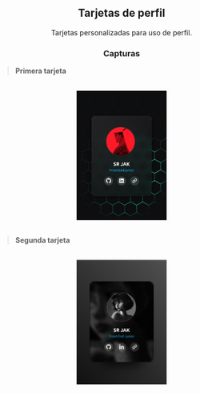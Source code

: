<h2 align="center">Tarjetas de perfil</h2>
<p align="center">
 Tarjetas personalizadas para uso de perfil.
</p>

<h3 align="center">Capturas</h3>

> **Primera tarjeta**

<div align="center" style="display: inline_block"><br>
<img align="center" width=180rem src="/assets/1.jpg"/>
</div><br>

> **Segunda tarjeta**

<div align="center" style="display: inline_block"><br>
<img align="center" width=180rem src="/assets/2.jpg"/>
</div><br>

